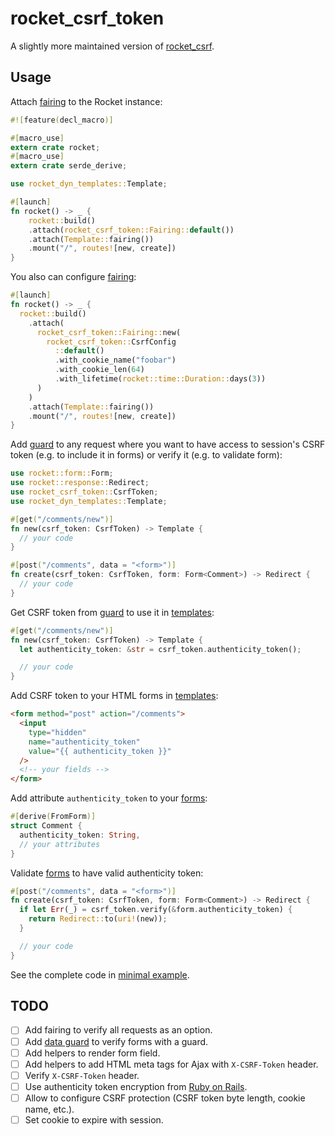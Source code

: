 # rocket_csrf_token

A slightly more maintained version of [rocket_csrf](https://github.com/kotovalexarian/rocket_csrf).

## Usage

Attach [fairing](https://rocket.rs/v0.5-rc/guide/fairings/#fairings) to the Rocket instance:

```rust
#![feature(decl_macro)]

#[macro_use]
extern crate rocket;
#[macro_use]
extern crate serde_derive;

use rocket_dyn_templates::Template;

#[launch]
fn rocket() -> _ {
    rocket::build()
    .attach(rocket_csrf_token::Fairing::default())
    .attach(Template::fairing())
    .mount("/", routes![new, create])
}
```

You also can configure [fairing](https://rocket.rs/v0.5-rc/guide/fairings/#fairings):

```rust
#[launch]
fn rocket() -> _ {
  rocket::build()
    .attach(
      rocket_csrf_token::Fairing::new(
        rocket_csrf_token::CsrfConfig
          ::default()
          .with_cookie_name("foobar")
          .with_cookie_len(64)
          .with_lifetime(rocket::time::Duration::days(3))
      )
    )
    .attach(Template::fairing())
    .mount("/", routes![new, create])
}
```

Add [guard](https://rocket.rs/v0.5-rc/guide/requests/#request-guards) to any request where you want to have access to session's CSRF token (e.g. to include it in forms) or verify it (e.g. to validate form):

```rust
use rocket::form::Form;
use rocket::response::Redirect;
use rocket_csrf_token::CsrfToken;
use rocket_dyn_templates::Template;

#[get("/comments/new")]
fn new(csrf_token: CsrfToken) -> Template {
  // your code
}

#[post("/comments", data = "<form>")]
fn create(csrf_token: CsrfToken, form: Form<Comment>) -> Redirect {
  // your code
}
```

Get CSRF token from [guard](https://rocket.rs/v0.5-rc/guide/requests/#request-guards) to use it in [templates](https://rocket.rs/v0.5-rc/guide/responses/#templates):

```rust
#[get("/comments/new")]
fn new(csrf_token: CsrfToken) -> Template {
  let authenticity_token: &str = csrf_token.authenticity_token();

  // your code
}
```

Add CSRF token to your HTML forms in [templates](https://rocket.rs/v0.5-rc/guide/responses/#templates):

```html
<form method="post" action="/comments">
  <input
    type="hidden"
    name="authenticity_token"
    value="{{ authenticity_token }}"
  />
  <!-- your fields -->
</form>
```

Add attribute `authenticity_token` to your [forms](https://rocket.rs/v0.5-rc/guide/requests/#forms):

```rust
#[derive(FromForm)]
struct Comment {
  authenticity_token: String,
  // your attributes
}
```

Validate [forms](https://rocket.rs/v0.5-rc/guide/requests/#forms) to have valid authenticity token:

```rust
#[post("/comments", data = "<form>")]
fn create(csrf_token: CsrfToken, form: Form<Comment>) -> Redirect {
  if let Err(_) = csrf_token.verify(&form.authenticity_token) {
    return Redirect::to(uri!(new));
  }

  // your code
}
```

See the complete code in [minimal example](examples/minimal).

## TODO

- [ ] Add fairing to verify all requests as an option.
- [ ] Add [data guard](https://api.rocket.rs/v0.5-rc/rocket/data/trait.FromData.html) to verify forms with a guard.
- [ ] Add helpers to render form field.
- [ ] Add helpers to add HTML meta tags for Ajax with `X-CSRF-Token` header.
- [ ] Verify `X-CSRF-Token` header.
- [ ] Use authenticity token encryption from [Ruby on Rails](https://github.com/rails/rails/blob/v6.0.3.4/actionpack/lib/action_controller/metal/request_forgery_protection.rb).
- [ ] Allow to configure CSRF protection (CSRF token byte length, cookie name, etc.).
- [ ] Set cookie to expire with session.
